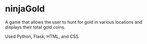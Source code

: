 # ninjaGold
A game that allows the user to hunt for gold in various locations and displays their total gold coins.

Used Python, Flask, HTML, and CSS
